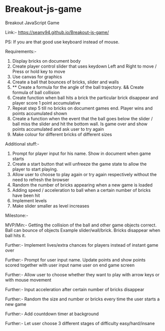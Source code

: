 # Breakout-js-game

Breakout JavaScript Game

Link:- https://seany94.github.io/Breakout-js-game/

PS: If you are that good use keyboard instead of mouse.

Requirements:-
1. Display bricks on document body
2. Create player control slider that uses keydown Left and Right to move / Press or hold key to move
3. Use canvas for graphics
4. Create a ball that bounces of bricks, slider and walls
5. ** Create a formula for the angle of the ball trajectory. && Create formula of ball collision
5. Create function when ball hits a brick the particular brick disappear and player score 1 point accumulative
6. Repeat step 5 till no bricks on document games end. Player wins and points accumulated shown
7. Create a function when the event that the ball goes below the slider / ball miss the slider and hit the bottom wall. Is game over and show points accumulated and ask user to try again
8. Make colour for different bricks of different sizes


Additional stuff:-
1. Prompt for player input for his name. Show in document when game starts
2. Create a start button that will unfreeze the game state to allow the player to start playing. 
3. Allow user to choose to play again or try again respectively without the need to refresh the browser
4. Random the number of bricks appearing when a new game is loaded
5. Adding speed / acceleration to ball when a certain number of bricks have been hit
6. Implement levels
7. Make slider smaller as level increases

Milestone:-

MVP/Min:- Getting the collision of the ball and other game objects correct. Ball can bounce of objects Example slider/wall/brick. Bricks disappear when ball hits it.

Further:- Implement lives/extra chances for players instead of instant game over

Further:- Prompt for user input name. Update points and show points scored together with user input name user on end game screen

Further:- Allow user to choose whether they want to play with arrow keys or with mouse movement

Further:- Input acceleration after certain number of bricks disappear

Further:- Random the size and number or bricks every time the user starts a new game

Further:- Add countdown timer at background 

Further:- Let user choose 3 different stages of difficulty easy/hard/insane
